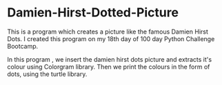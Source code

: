 # Damien-Hirst-Dotted-Picture
This is a program which creates a picture like the famous Damien Hirst Dots.
I created this program on my 18th day of 100 day Python Challenge Bootcamp.

In this program , we insert the damien hirst dots picture and extracts it's colour using Colorgram library.
Then we print the colours in the form of dots, using the turtle library.
